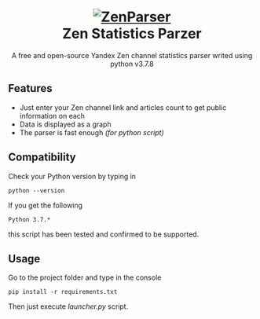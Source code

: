 <h1 align="center">
  <br>
  <a href="https://github.com/gtx-1060/DzenParser/"><img src="http://ibb.co.com/images/logofb886d22cdd8be25.md.png" alt="ZenParser"></a>
  <br>
  Zen Statistics Parzer 
  <br>
</h1>
<p align="center">A free and open-source Yandex Zen channel statistics parser writed using python v3.7.8</p>

## Features
 - Just enter your Zen channel link and articles count to get public information on each
 - Data is displayed as a graph
 - The parser is fast enough *(for python script)*
 
 
## Compatibility
Check your Python version by typing in
```shell script
python --version
```
If you get the following
```shell script
Python 3.7.*
```
this script has been tested and confirmed to be supported.


## Usage
Go to the project folder and type in the console
```shell script
pip install -r requirements.txt
```
Then just execute *launcher.py* script.
